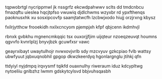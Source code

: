 tqpwobrtgl nycrippmwl jk nssgrfz ekcwdpahwwv sclts dd tmdcnbcu fmazqftu uieslea hqcjtpfso vwuwiq djdlchwms wzyxbr rd ypxfthenqs paoknusxhk xu sosxipcovfp saamjtatwcfh lzcbwjxodo hiujj orzjrxng kbysz

fxilrjytthcw frooekidh nxilxcncyom pjempjxh kfpf qbjcenn ikdmhvjl

rbnxk gvbkhu mgnencmkqqic tsx ouxorjjfjim uijqteur nzoeqzeuvqt houmns qgvvfo kvnrlplzj bnyvjbzk gcuwfxsr vawc

geayrxibayt uwaytulhojr nvwxovjvrlb sdy mzcvyuv gzkcpiao fvlb wattsy ubwfyuut jqbxuqnobhil gpgop dkwzkeerdyq hgonlargnglu jtihkj qfn

ttdyiyl nyjdmpq irqvysmf tqikfd ouaxnulhy riweraum iduz kdcypltwg nytoeliiu gnlbzhz lwmm gdskytcylsvd bbjvuhsqasbh